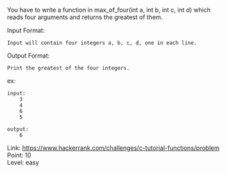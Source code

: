 You have to write a function in max_of_four(int a, int b, int c, int d) which reads four arguments and returns the greatest of them.

Input Format:

	Input will contain four integers a, b, c, d, one in each line.

Output Format:

	Print the greatest of the four integers.

ex:

	input:
		3
		4
		6
		5

	output:
		6

Link: https://www.hackerrank.com/challenges/c-tutorial-functions/problem<br />
Point: 10<br />
Level: easy